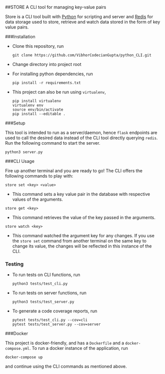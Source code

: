 ##STORE
A CLI tool for managing key-value pairs

Store is a CLI tool built with [Python](https://docs.python.org/3/) for scripting and server and [Redis](https://redis.io/) for data storage used to store, retrieve and watch data stored in the form of key value pairs.

###Installation

- Clone this repository, run
  ```
  git clone https://github.com/VibhorCodecianGupta/python_CLI.git
  ```

- Change directory into project root

- For installing python dependencies, run
  ```
  pip install -r requirements.txt
  ```

- This project can also be run using `virtualenv`,
    ```
    pip install virtualenv
    virtualenv env
    source env/bin/activate
    pip install --editable .
    ```

###Setup

 This tool is intended to run as a server/daemon, hence `flask` endpoints are used to call the desired data instead of the CLI tool directly querying `redis`.
 Run the following command to start the server.
   ```
   python3 server.py
   ```

###CLI Usage

Fire up another terminal and you are ready to go! The CLI offers the following commands to play with:


```
store set <key> <value>
```
- This command sets a key value pair in the database with respective values of the arguments.

```
store get <key>
```
- This command retrieves the value of the key passed in the arguments.

```
store watch <key>
```
- This command watched the argument key for any changes. If you use the `store set` command from another terminal on the same key to change its value, the changes will be reflected in this instance of the CLI.


### Testing

- To run tests on CLI functions, run
  ```
  python3 tests/test_cli.py
  ```

- To run tests on server functions, run
  ```
  python3 tests/test_server.py
  ```

- To generate a code coverage reports, run
  ```
  pytest tests/test_cli.py --cov=cli
  pytest tests/test_server.py --cov=server
  ```
###Docker

This project is docker-friendly, and has a `Dockerfile` and a `docker-compose.yml`. To run a docker instance of the application, run
  ```
  docker-compose up
  ```
and continue using the CLI commands as mentioned above.


